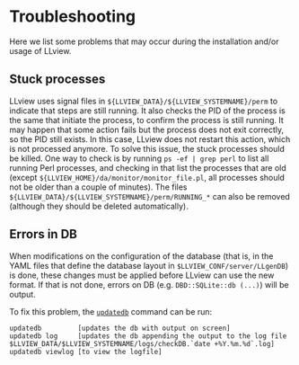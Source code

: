 # Troubleshooting

Here we list some problems that may occur during the installation and/or usage of LLview.

## Stuck processes

LLview uses signal files in `${LLVIEW_DATA}/${LLVIEW_SYSTEMNAME}/perm` to indicate that steps are still running.
It also checks the PID of the process is the same that initiate the process, to confirm the process is still running.
It may happen that some action fails but the process does not exit correctly, so the PID still exists.
In this case, LLview does not restart this action, which is not processed anymore.
To solve this issue, the stuck processes should be killed.
One way to check is by running `ps -ef | grep perl` to list all running Perl processes, and checking in that list the processes that are old (except `${LLVIEW_HOME}/da/monitor/monitor_file.pl`, all processes should not be older than a couple of minutes).
The files `${LLVIEW_DATA}/${LLVIEW_SYSTEMNAME}/perm/RUNNING_*` can also be removed (although they should be deleted automatically).


## Errors in DB

When modifications on the configuration of the database (that is, in the YAML files that define the database layout in `$LLVIEW_CONF/server/LLgenDB`) is done, these changes must be applied before LLview can use the new format. If that is not done, errors on DB (e.g. `DBD::SQLite::db (...)`) will be output. 

To fix this problem, the [`updatedb`](server_install.md#updatedb) command can be run:
```
updatedb         [updates the db with output on screen]
updatedb log     [updates the db appending the output to the log file $LLVIEW_DATA/$LLVIEW_SYSTEMNAME/logs/checkDB.`date +%Y.%m.%d`.log]
updatedb viewlog [to view the logfile]
```
